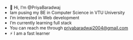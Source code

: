 - 👋 Hi, I’m @PriyaBaradwaj
- Iam pusing my BE in Computer Science in VTU University 
- I’m interested in Web development
- I’m currently learning full stack 
- You can reach me through priyabaradwaj2004@gmail.com
- ⚡ I am a fast learner

<!---
PriyaBaradwaj/PriyaBaradwaj is a ✨ special ✨ repository because its `README.md` (this file) appears on your GitHub profile.
You can click the Preview link to take a look at your changes.
--->
